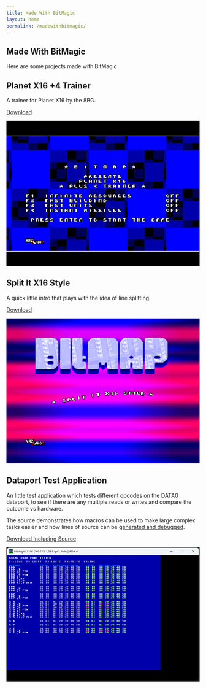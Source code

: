 ```yaml
---
title: Made With BitMagic
layout: home
permalink: /madewithbitmagic/
---
```


## Made With BitMagic

Here are some projects made with BitMagic

## Planet X16 +4 Trainer

A trainer for Planet X16 by the 8BG.

[Download](/archives/PX16-TRN.ZIP)

![PlanetX16Trainer](/Images/PlanetX16Trainer.png)

## Split It X16 Style

A quick little intro that plays with the idea of line splitting.

[Download](/archives/SPLITIT.ZIP)

![SplitIt](/Images/splitit.screenshot.png)

## Dataport Test Application

An little test application which tests different opcodes on the DATA0 dataport, to see if there are any multiple reads or writes and compare the outcome vs hardware.

The source demonstrates how macros can be used to make large complex tasks easier and how lines of source can be [generated and debugged](/Debugger/multiline-template-code).

[Download Including Source](/archives/DataPortTester.zip)

![DataPort Tester](/Images/DataPortTester.png)
